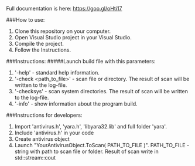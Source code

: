 Full documentation is here: https://goo.gl/oHti17

###How to use:
1. Clone this repository on your computer.
2. Open Visual Studio project in your Visual Studio.
3. Compile the project.
4. Follow the Instructions.

###Instructions:
#####Launch build file with this parameters:
  1. '-help' - standard help information.
  2. '-check <path_to_file>' - scan file or directory. The result of scan will be written to the log-file.
  3. '-checksys' - scan system directories. The result of scan will be written to the log-file.
  4. '-info' - show information about the program build.

###Instructions for developers:
  1. Import 'antivirus.h', 'yara.h', 'libyara32.lib' and full folder 'yara'.
  2. Include 'antivirus.h' in your code
  3. Create antivirus object
  4. Launch "YourAntivirusObject.ToScan( PATH_TO_FILE )". PATH_TO_FILE - string with path to scan file or folder. Result of scan write in std::stream::cout
